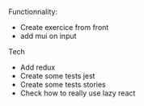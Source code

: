 Functionnality:
- Create exercice from front 
- add mui on input 

Tech
- Add redux
- Create some tests jest
- Create some tests stories
- Check how to really use lazy react


